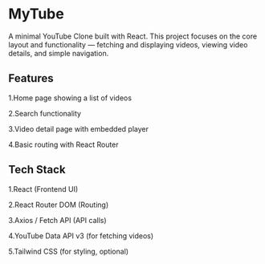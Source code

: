 # MyTube

A minimal YouTube Clone built with React.
This project focuses on the core layout and functionality — fetching and displaying videos, viewing video details, and simple navigation.

## Features

1.Home page showing a list of videos

2.Search functionality

3.Video detail page with embedded player

4.Basic routing with React Router

## Tech Stack

1.React (Frontend UI)

2.React Router DOM (Routing)

3.Axios / Fetch API (API calls)

4.YouTube Data API v3 (for fetching videos)

5.Tailwind CSS (for styling, optional)
